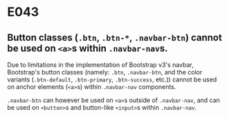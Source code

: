 # E043

## Button classes (`.btn`, `.btn-*`, `.navbar-btn`) cannot be used on `<a>`s within `.navbar-nav`s.

Due to limitations in the implementation of Bootstrap v3's navbar, Bootstrap's button classes (namely: `.btn`, `.navbar-btn`, and the color variants (`.btn-default`, `.btn-primary`, `.btn-success`, etc.)) cannot be used on anchor elements (`<a>`s) within `.navbar-nav` components. 

`.navbar-btn` can however be used on `<a>`s outside of `.navbar-nav`, and can be used on `<button>`s and button-like `<input>`s within `.navbar-nav`.